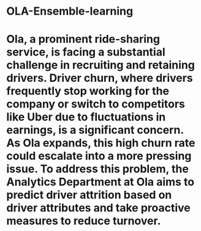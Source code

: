 # OLA-Ensemble-learning

# Ola, a prominent ride-sharing service, is facing a substantial challenge in recruiting and retaining drivers. Driver churn, where drivers frequently stop working for the company or switch to competitors like Uber due to fluctuations in earnings, is a significant concern. As Ola expands, this high churn rate could escalate into a more pressing issue. To address this problem, the Analytics Department at Ola aims to predict driver attrition based on driver attributes and take proactive measures to reduce turnover.
